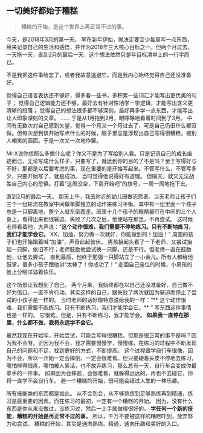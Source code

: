 ## 一切美好都始于糟糕

> 糟糕的开始，是这个世界上再正常不过的事。

今天，是2018年3月的第一天。
早在新年伊始，就决定要至少每周写一点东西，用来记录自己的生活和感悟，并作为2018年三大核心目标之一。但两个月过去，一天拖一天，直到2月的最后一天，这个想法依然只是年目标清单上的一行字而已。

不是我把这件事给忘了，或者我故意逃避它。而是我内心始终觉得自己还没准备好。

觉得自己语言表达还不够好，得多看一些书，多积累一些词汇才能写出更优美的句子；
觉得自己逻辑能力还不够，最好去有针对性地学一学逻辑，才能写出含义更清晰的段落；
觉得自己的想法很多都不够深刻，最好再多学一点东西，才能写出让人印象深刻的文章。
……
于是从1月拖到2月，眼睁睁地看着时间到了3月。
中间有无数次对自己感到失望，觉得一个月又一个月过去了，可是自己仍旧什么都没做。但每次想到该开始写点什么的时候，脑子里总是浮现出自己写得很糟糕，被别人嘲笑的画面。于是一次又一次地作罢。

Mr.X说你想那么多做什么呢？你又不是为了写给别人看。只是记录自己的成长痕迹而已，无论写成什么样子，只要写了，就达到你的目的了不是吗？至于写得好与不好，那都是以后要考虑的事，现在重要的是开始写起来。不管写什么，不管写多少，只要开始写了，就是成功。
当时觉得他说得好有道理。
但隔天，就又无法战胜自己内心的恐惧。打着“这周没空，下周开始吧”的旗号，一周一周地拖下去。

直到2月的最后一天。
那天上午，我去附近的幼儿园做志愿者。当天老师让孩子们三个一组轮流在教室中间做单脚独立的动作来练习平衡。其中有一组里面一个孩子总是一只脚离地，整个人就东倒西歪。班里十几个孩子的眼睛都盯在中间的三个人身上，看得出来他很窘迫。失败了几次之后，他便站在那里，不再尝试。
这时候老师看着他，大声说：“**这个动作很难，我们需要不停地练习。只有不断地练习，我们才能学会它。** XX，加油，努力做一次就好，你能做到的！加油！”
周围的孩子们也开始跟着喊“加油”，声音此起彼伏。
男孩抬起头看了一下老师，又尝试抬起一只脚，依旧不行；老师鼓励他尝试换一只脚，还是不行。但老师一直在鼓励他，让他去尝试。
直到最后，他终于勉强一只脚站立了一小会儿。所有人都给他鼓掌，很多小孩子跟他讲“太棒了！你成功了！”
走回自己座位的时候，小男孩的脸上分明洋溢着快乐。

这个场景让我想到了自己。
两个月来，我始终都在以自己还没准备好，自己做不好为借口，一直不肯行动。其实这样的自己，跟失败了两次就因为窘迫而停止了尝试的小孩子是一样的。
当时老师的话好像特意说给我的一样：“** 这个动作很难，我们需要不断练习。只有不断练习，我们才能学会它。** ”
写东西这件事情也是一样的。
它很难。但是，只有不断练习，我才能学会。
**如果我一直停在那里，什么都不做，我将永远学不会它。**

虽然我现在开始写，开始尝试，可能会写得很糟糕。但那是很正常的事不是吗？因为我不会呀。正因为我不会，我才需要慢慢学，慢慢练，在练习的过程中不断发现自己的问题和不足，找到更好的方式，不断提高。
这个过程跟学自行车很像，因为不会，所以一开始一定会摔倒，一定会很难看。但只要硬着头皮不停地去练习，哪怕摔得很疼，哪怕被人笑话，也不放弃练习，那么总有一天，自行车会变成你最拿手的一件事。
如果因为会摔跤，会很难看，就躲得远远的，再也不去碰它，你将一直学不会自行车。
避一个糟糕的开始，很可能会错过人生的一种乐趣。

所有技能类的东西都是如此。
从不会到会，从不够熟练到足够熟练再到精通，练习是最重要的因素。而在练习的最初，一定有一个糟糕的开始。
因为，没有什么东西是你从来没做过，没练习过，然后一上手就做得很好的。
**学任何一个新的技能，糟糕的开始是再正常不过的事。**
所以，千万不要被这样的糟糕吓到，放弃努力和尝试。
糟糕的开始，其实是通向熟练、精通，通向乐趣和美好的入口。
